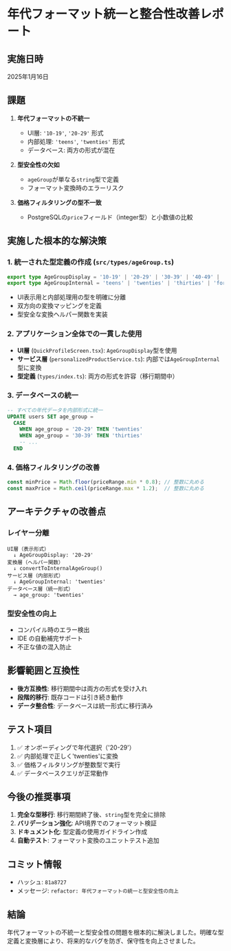 # 年代フォーマット統一と整合性改善レポート

## 実施日時
2025年1月16日

## 課題
1. **年代フォーマットの不統一**
   - UI層: `'10-19'`, `'20-29'` 形式
   - 内部処理: `'teens'`, `'twenties'` 形式
   - データベース: 両方の形式が混在

2. **型安全性の欠如**
   - `ageGroup`が単なる`string`型で定義
   - フォーマット変換時のエラーリスク

3. **価格フィルタリングの型不一致**
   - PostgreSQLの`price`フィールド（integer型）と小数値の比較

## 実施した根本的な解決策

### 1. 統一された型定義の作成 (`src/types/ageGroup.ts`)
```typescript
export type AgeGroupDisplay = '10-19' | '20-29' | '30-39' | '40-49' | '50+';
export type AgeGroupInternal = 'teens' | 'twenties' | 'thirties' | 'forties' | 'fifties_plus';
```

- UI表示用と内部処理用の型を明確に分離
- 双方向の変換マッピングを定義
- 型安全な変換ヘルパー関数を実装

### 2. アプリケーション全体での一貫した使用
- **UI層** (`QuickProfileScreen.tsx`): `AgeGroupDisplay`型を使用
- **サービス層** (`personalizedProductService.ts`): 内部では`AgeGroupInternal`型に変換
- **型定義** (`types/index.ts`): 両方の形式を許容（移行期間中）

### 3. データベースの統一
```sql
-- すべての年代データを内部形式に統一
UPDATE users SET age_group = 
  CASE 
    WHEN age_group = '20-29' THEN 'twenties'
    WHEN age_group = '30-39' THEN 'thirties'
    -- ...
  END
```

### 4. 価格フィルタリングの改善
```typescript
const minPrice = Math.floor(priceRange.min * 0.8); // 整数に丸める
const maxPrice = Math.ceil(priceRange.max * 1.2);  // 整数に丸める
```

## アーキテクチャの改善点

### レイヤー分離
```
UI層（表示形式）
  ↓ AgeGroupDisplay: '20-29'
変換層（ヘルパー関数）
  ↓ convertToInternalAgeGroup()
サービス層（内部形式）
  ↓ AgeGroupInternal: 'twenties'
データベース層（統一形式）
  → age_group: 'twenties'
```

### 型安全性の向上
- コンパイル時のエラー検出
- IDE の自動補完サポート
- 不正な値の混入防止

## 影響範囲と互換性
- **後方互換性**: 移行期間中は両方の形式を受け入れ
- **段階的移行**: 既存コードは引き続き動作
- **データ整合性**: データベースは統一形式に移行済み

## テスト項目
1. ✅ オンボーディングで年代選択（'20-29'）
2. ✅ 内部処理で正しく'twenties'に変換
3. ✅ 価格フィルタリングが整数型で実行
4. ✅ データベースクエリが正常動作

## 今後の推奨事項
1. **完全な型移行**: 移行期間終了後、`string`型を完全に排除
2. **バリデーション強化**: API境界でのフォーマット検証
3. **ドキュメント化**: 型定義の使用ガイドライン作成
4. **自動テスト**: フォーマット変換のユニットテスト追加

## コミット情報
- ハッシュ: `81a8727`
- メッセージ: `refactor: 年代フォーマットの統一と型安全性の向上`

## 結論
年代フォーマットの不統一と型安全性の問題を根本的に解決しました。明確な型定義と変換層により、将来的なバグを防ぎ、保守性を向上させました。
